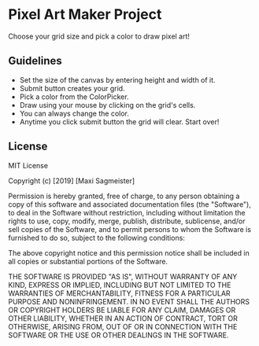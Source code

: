 # Pixel Art Maker Project

Choose your grid size and pick a color to draw pixel art!

## Guidelines

* Set the size of the canvas by entering height and width of it.
* Submit button creates your grid.
* Pick a color from the ColorPicker.
* Draw using your mouse by clicking on the grid's cells.
* You can always change the color.
* Anytime you click submit button the grid will clear. Start over!


## License

MIT License

Copyright (c) [2019] [Maxi Sagmeister]

Permission is hereby granted, free of charge, to any person obtaining a copy
of this software and associated documentation files (the "Software"), to deal
in the Software without restriction, including without limitation the rights
to use, copy, modify, merge, publish, distribute, sublicense, and/or sell
copies of the Software, and to permit persons to whom the Software is
furnished to do so, subject to the following conditions:

The above copyright notice and this permission notice shall be included in all
copies or substantial portions of the Software.

THE SOFTWARE IS PROVIDED "AS IS", WITHOUT WARRANTY OF ANY KIND, EXPRESS OR
IMPLIED, INCLUDING BUT NOT LIMITED TO THE WARRANTIES OF MERCHANTABILITY,
FITNESS FOR A PARTICULAR PURPOSE AND NONINFRINGEMENT. IN NO EVENT SHALL THE
AUTHORS OR COPYRIGHT HOLDERS BE LIABLE FOR ANY CLAIM, DAMAGES OR OTHER
LIABILITY, WHETHER IN AN ACTION OF CONTRACT, TORT OR OTHERWISE, ARISING FROM,
OUT OF OR IN CONNECTION WITH THE SOFTWARE OR THE USE OR OTHER DEALINGS IN THE
SOFTWARE.
